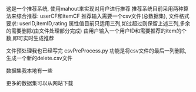这是一个推荐系统, 使用mahout来实现对用户进行推荐
推荐系统目前采用两种算法来综合推荐: userCF和itemCF
推荐输入需要一个csv文件(总数据集),
文件格式要求: userID,itemID,rating
属性值目前只适用三列,如过超过则保留上述三列,多余的需要删除(由文件处理部分完成)
由用户输入一个用户ID和需要推荐的item的个数,即可实时生成推荐

文件预处理我也已经写完
csvPreProcess.py
功能是将csv文件的最后一列删除,生成一个新的delete.csv文件

数据集我本地有一些

更多的数据集可以从网站下载

